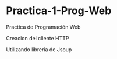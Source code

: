 # Practica-1-Prog-Web
 Practica de Programación Web
 
 Creacion del cliente HTTP
 
 Utilizando libreria de Jsoup
 
